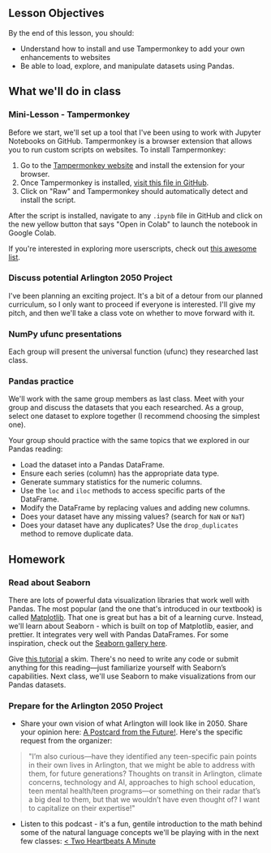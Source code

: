 <!--
Instructor notes: 
-->
## Lesson Objectives
By the end of this lesson, you should:
- Understand how to install and use Tampermonkey to add your own enhancements to websites
- Be able to load, explore, and manipulate datasets using Pandas.

## What we'll do in class

### Mini-Lesson - Tampermonkey
Before we start, we'll set up a tool that I've been using to work with Jupyter Notebooks on GitHub. Tampermonkey is a browser extension that allows you to run custom scripts on websites. To install Tampermonkey:

1. Go to the [Tampermonkey website](https://www.tampermonkey.net/) and install the extension for your browser.
2. Once Tampermonkey is installed, [visit this file in GitHub](https://github.com/MrJonesAPS/userscripts/blob/main/jupyter_github_colab.user.js).
3. Click on "Raw" and Tampermonkey should automatically detect and install the script.

After the script is installed, navigate to any `.ipynb` file in GitHub and click on the new yellow button that says "Open in Colab" to launch the notebook in Google Colab.

If you're interested in exploring more userscripts, check out [this awesome list](https://github.com/awesome-scripts/awesome-userscripts).

### Discuss potential Arlington 2050 Project
I've been planning an exciting project. It's a bit of a detour from our planned curriculum, so I only want to proceed if everyone is interested. I'll give my pitch, and then we'll take a class vote on whether to move forward with it.

### NumPy ufunc presentations
Each group will present the universal function (ufunc) they researched last class.

### Pandas practice
We'll work with the same group members as last class. Meet with your group and discuss the datasets that you each researched. As a group, select one dataset to explore together (I recommend choosing the simplest one).

Your group should practice with the same topics that we explored in our Pandas reading:
- Load the dataset into a Pandas DataFrame.
- Ensure each series (column) has the appropriate data type.
- Generate summary statistics for the numeric columns.
- Use the `loc` and `iloc` methods to access specific parts of the DataFrame.
- Modify the DataFrame by replacing values and adding new columns.
- Does your dataset have any missing values? (search for `NaN` or `NaT`)
- Does your dataset have any duplicates? Use the `drop_duplicates` method to remove duplicate data.

## Homework

### Read about Seaborn
There are lots of powerful data visualization libraries that work well with Pandas. The most popular (and the one that's introduced in our textbook) is called [Matplotlib](https://matplotlib.org/). That one is great but has a bit of a learning curve. Instead, we'll learn about Seaborn - which is built on top of Matplotlib, easier, and prettier. It integrates very well with Pandas DataFrames. For some inspiration, check out the [Seaborn gallery here](https://seaborn.pydata.org/examples/index.html).

Give [this tutorial](https://seaborn.pydata.org/tutorial.html) a skim. There's no need to write any code or submit anything for this reading—just familiarize yourself with Seaborn’s capabilities. Next class, we'll use Seaborn to make visualizations from our Pandas datasets.

### Prepare for the Arlington 2050 Project
- Share your own vision of what Arlington will look like in 2050. Share your opinion here: [A Postcard from the Future!](https://publicinput.com/arlington2050). Here's the specific request from the organizer: 
> "I’m also curious—have they identified any teen-specific pain points 
> in their own lives in Arlington, that we might be able to address with 
> them, for future generations? Thoughts on transit in Arlington, 
> climate concerns, technology and AI, approaches to high school education, 
> teen mental health/teen programs—or something on their radar that’s a 
> big deal to them, but that we wouldn’t have even thought of? I want 
> to capitalize on their expertise!"

- Listen to this podcast - it's a fun, gentile introduction to the math behind some of the natural language concepts we'll be playing with in the next few classes: [< Two Heartbeats A Minute](https://www.npr.org/transcripts/809336135)
